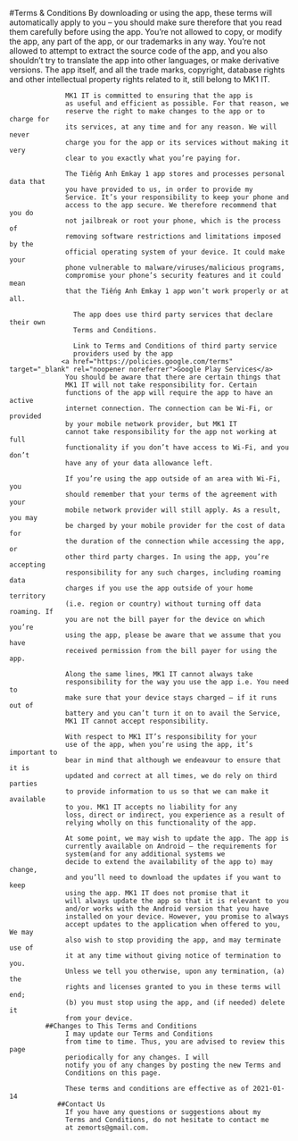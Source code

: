 #Terms &amp; Conditions
                  By downloading or using the app, these terms will
                  automatically apply to you – you should make sure therefore
                  that you read them carefully before using the app. You’re not
                  allowed to copy, or modify the app, any part of the app, or
                  our trademarks in any way. You’re not allowed to attempt to
                  extract the source code of the app, and you also shouldn’t try
                  to translate the app into other languages, or make derivative
                  versions. The app itself, and all the trade marks, copyright,
                  database rights and other intellectual property rights related
                  to it, still belong to MK1 IT.
                
                  MK1 IT is committed to ensuring that the app is
                  as useful and efficient as possible. For that reason, we
                  reserve the right to make changes to the app or to charge for
                  its services, at any time and for any reason. We will never
                  charge you for the app or its services without making it very
                  clear to you exactly what you’re paying for.
                
                  The Tiếng Anh Emkay 1 app stores and processes personal data that
                  you have provided to us, in order to provide my
                  Service. It’s your responsibility to keep your phone and
                  access to the app secure. We therefore recommend that you do
                  not jailbreak or root your phone, which is the process of
                  removing software restrictions and limitations imposed by the
                  official operating system of your device. It could make your
                  phone vulnerable to malware/viruses/malicious programs,
                  compromise your phone’s security features and it could mean
                  that the Tiếng Anh Emkay 1 app won’t work properly or at all.
                
                    The app does use third party services that declare their own
                    Terms and Conditions.
                  
                    Link to Terms and Conditions of third party service
                    providers used by the app
                 <a href="https://policies.google.com/terms" target="_blank" rel="noopener noreferrer">Google Play Services</a>
                  You should be aware that there are certain things that
                  MK1 IT will not take responsibility for. Certain
                  functions of the app will require the app to have an active
                  internet connection. The connection can be Wi-Fi, or provided
                  by your mobile network provider, but MK1 IT
                  cannot take responsibility for the app not working at full
                  functionality if you don’t have access to Wi-Fi, and you don’t
                  have any of your data allowance left.
               
                  If you’re using the app outside of an area with Wi-Fi, you
                  should remember that your terms of the agreement with your
                  mobile network provider will still apply. As a result, you may
                  be charged by your mobile provider for the cost of data for
                  the duration of the connection while accessing the app, or
                  other third party charges. In using the app, you’re accepting
                  responsibility for any such charges, including roaming data
                  charges if you use the app outside of your home territory
                  (i.e. region or country) without turning off data roaming. If
                  you are not the bill payer for the device on which you’re
                  using the app, please be aware that we assume that you have
                  received permission from the bill payer for using the app.
               
                  Along the same lines, MK1 IT cannot always take
                  responsibility for the way you use the app i.e. You need to
                  make sure that your device stays charged – if it runs out of
                  battery and you can’t turn it on to avail the Service,
                  MK1 IT cannot accept responsibility.
               
                  With respect to MK1 IT’s responsibility for your
                  use of the app, when you’re using the app, it’s important to
                  bear in mind that although we endeavour to ensure that it is
                  updated and correct at all times, we do rely on third parties
                  to provide information to us so that we can make it available
                  to you. MK1 IT accepts no liability for any
                  loss, direct or indirect, you experience as a result of
                  relying wholly on this functionality of the app.
               
                  At some point, we may wish to update the app. The app is
                  currently available on Android – the requirements for
                  system(and for any additional systems we
                  decide to extend the availability of the app to) may change,
                  and you’ll need to download the updates if you want to keep
                  using the app. MK1 IT does not promise that it
                  will always update the app so that it is relevant to you
                  and/or works with the Android version that you have
                  installed on your device. However, you promise to always
                  accept updates to the application when offered to you, We may
                  also wish to stop providing the app, and may terminate use of
                  it at any time without giving notice of termination to you.
                  Unless we tell you otherwise, upon any termination, (a) the
                  rights and licenses granted to you in these terms will end;
                  (b) you must stop using the app, and (if needed) delete it
                  from your device.
             ##Changes to This Terms and Conditions
                  I may update our Terms and Conditions
                  from time to time. Thus, you are advised to review this page
                  periodically for any changes. I will
                  notify you of any changes by posting the new Terms and
                  Conditions on this page.
               
                  These terms and conditions are effective as of 2021-01-14
                ##Contact Us
                  If you have any questions or suggestions about my
                  Terms and Conditions, do not hesitate to contact me
                  at zemorts@gmail.com.
               
   
